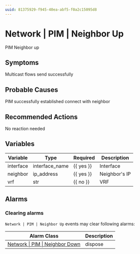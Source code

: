 ```yaml
---
uuid: 81375929-f945-40ea-abf5-f0a2c15095d8
---
```

# Network | PIM | Neighbor Up

PIM Neighbor up

## Symptoms

Multicast flows send successfully

## Probable Causes

PIM successfully established connect with neighbor

## Recommended Actions

No reaction needed

## Variables

| Variable  | Type           | Required  | Description   |
| --------- | -------------- | --------- | ------------- |
| interface | interface_name | {{ yes }} | Interface     |
| neighbor  | ip_address     | {{ yes }} | Neighbor's IP |
| vrf       | str            | {{ no }}  | VRF           |

## Alarms

### Clearing alarms

`Network | PIM | Neighbor Up` events may clear following alarms:

| Alarm Class                                                                                      | Description |
| ------------------------------------------------------------------------------------------------ | ----------- |
| [Network \| PIM \| Neighbor Down](../../../alarm-classes-reference/network/pim/neighbor-down.md) | dispose     |
